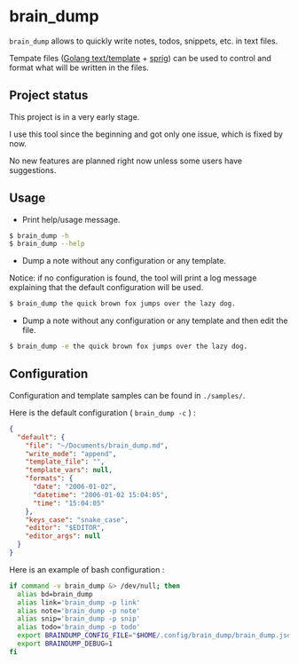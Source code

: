 # brain\_dump

`brain_dump` allows to quickly write notes, todos, snippets, etc. in text files.

Tempate files ([Golang text/template](https://pkg.go.dev/text/template) + [sprig](https://masterminds.github.io/sprig/))
can be used to control and format what will be written in the files.

## Project status

This project is in a very early stage.

I use this tool since the beginning and got only one issue, which is fixed by now.

No new features are planned right now unless some users have suggestions.

## Usage

- Print help/usage message.

```bash
$ brain_dump -h
$ brain_dump --help
```

- Dump a note without any configuration or any template.

Notice: if no configuration is found, the tool will print a log message
explaining that the default configuration will be used.

```bash
$ brain_dump the quick brown fox jumps over the lazy dog.
```

- Dump a note without any configuration or any template and then edit the file.

```bash
$ brain_dump -e the quick brown fox jumps over the lazy dog.
```

## Configuration

Configuration and template samples can be found in `./samples/`.

Here is the default configuration ( `brain_dump -c` ) :

```json
{
  "default": {
    "file": "~/Documents/brain_dump.md",
    "write_mode": "append",
    "template_file": "",
    "template_vars": null,
    "formats": {
      "date": "2006-01-02",
      "datetime": "2006-01-02 15:04:05",
      "time": "15:04:05"
    },
    "keys_case": "snake_case",
    "editor": "$EDITOR",
    "editor_args": null
  }
}
```

Here is an example of bash configuration :

```bash
if command -v brain_dump &> /dev/null; then
  alias bd=brain_dump
  alias link='brain_dump -p link'
  alias note='brain_dump -p note'
  alias snip='brain_dump -p snip'
  alias todo='brain_dump -p todo'
  export BRAINDUMP_CONFIG_FILE="$HOME/.config/brain_dump/brain_dump.json"
  export BRAINDUMP_DEBUG=1
fi
```
